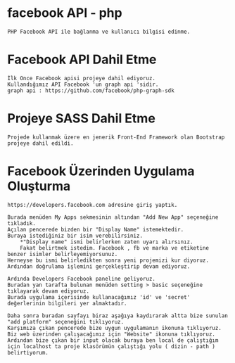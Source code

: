 # facebook API - php

	PHP Facebook API ile bağlanma ve kullanıcı bilgisi edinme.

# Facebook API Dahil Etme
	
	İlk Önce Facebook apisi projeye dahil ediyoruz.
	Kullandığımız API Facebook 'un graph api 'sidir.
	graph api : https://github.com/facebook/php-graph-sdk
	
# Projeye SASS Dahil Etme
	
	Projede kullanmak üzere en jenerik Front-End Framework olan Bootstrap projeye dahil edildi.

# Facebook Üzerinden Uygulama Oluşturma

	https://developers.facebook.com adresine giriş yaptık.

	Burada menüden My Apps sekmesinin altından "Add New App" seçeneğine tıkladık.
	Açılan pencerede bizden bir "Display Name" istemektedir. 
	Buraya istediğiniz bir isim verebilirsiniz.
		*"Display name" ismi belirlerken zaten uyarı alırsınız. 
		Fakat belirtmek istedim. Facebook , fb ve marka ve etiketine benzer isimler belirleyemiyorsunuz. 
	Herneyse bu ismi belirledikten sonra yeni projemizi kur diyoruz. 
	Ardından doğrulama işlemini gerçekleştirip devam ediyoruz.
	
	Ardında Developers Facebook paneline geliyoruz. 
	Buradan yan tarafta bulunan menüden setting > basic seçeneğine tıklayarak devam ediyoruz. 
	Burada uygulama içerisinde kullanacağımız 'id' ve 'secret' değerlerinin bilgileri yer almaktadır. 

	Daha sonra buradan sayfayı biraz aşağıya kaydırarak altta bize sunulan "add platform" seçeneğini tıklıyoruz.
	Karşımıza çıkan pencerede bize uygun uygulamanın ikonuna tıklıyoruz. 
	Biz web üzerinden çalışacağımız için "Website" ikonuna tıklıyoruz. 
	Ardından bize çıkan bir input olacak buraya ben local de çalıştığım için localhost ta proje klasörümün çalıştığı yolu ( dizin - path ) belirtiyorum.	